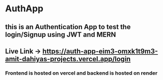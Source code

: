 # AuthApp
## this is an Authentication App to test the login/Signup using JWT and MERN 
## Live Link -> https://auth-app-eim3-omxk1t9m3-amit-dahiyas-projects.vercel.app/login
### Frontend is hosted on vercel and backend is hosted on render
